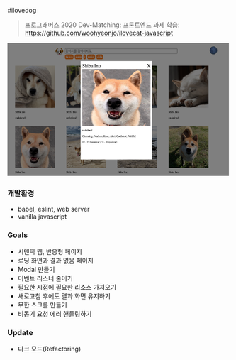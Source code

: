 #ilovedog
> 프로그래머스 2020 Dev-Matching: 프론트엔드 과제 
> 학습: https://github.com/woohyeonjo/ilovecat-javascript

<img src="ilovedog.png" alt="ilovedog" width="500" height="300"/>

### 개발환경
- babel, eslint, web server 
- vanilla javascript 

### Goals
- 시맨틱 웹, 반응형 페이지
- 로딩 화면과 결과 없음 페이지
- Modal 만들기 
- 이벤트 리스너 줄이기 
- 필요한 시점에 필요한 리소스 가져오기 
- 새로고침 후에도 결과 화면 유지하기 
- 무한 스크롤 만들기 
- 비동기 요청 에러 핸들링하기

### Update
- 다크 모드(Refactoring)
